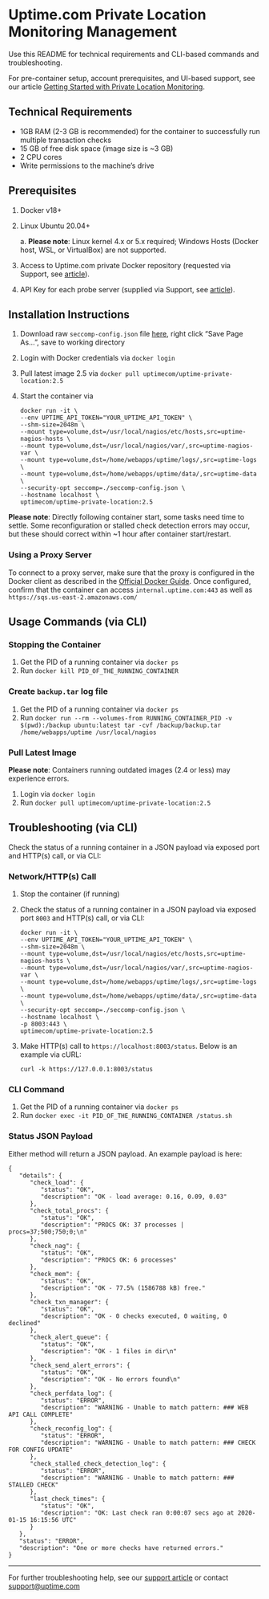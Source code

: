 # Uptime.com Private Location Monitoring Management

Use this README for technical requirements and CLI-based commands and troubleshooting.

For pre-container setup, account prerequisites, and UI-based support, see our article [Getting Started with Private Location Monitoring](https://support.uptime.com/hc/en-us/articles/360012622239-Getting-Started-with-Private-Location-Monitoring).


## Technical Requirements

- 1GB RAM (2-3 GB is recommended) for the container to successfully run multiple transaction checks
- 15 GB of free disk space (image size is ~3 GB)
- 2 CPU cores
- Write permissions to the machine’s drive

## Prerequisites

1. Docker v18+
2. Linux Ubuntu 20.04+
    
    a. **Please note**: Linux kernel 4.x or 5.x required; Windows Hosts (Docker host, WSL, or VirtualBox) are not supported.
    
3. Access to Uptime.com private Docker repository (requested via Support, see [article](https://support.uptime.com/hc/en-us/articles/360012622239-Getting-Started-with-Private-Location-Monitoring#prerequisites_account)).
4. API Key for each probe server (supplied via Support, see [article](https://support.uptime.com/hc/en-us/articles/360012622239-Getting-Started-with-Private-Location-Monitoring#prerequisites_pre_container)).

## Installation Instructions

1. Download raw `seccomp-config.json` file [here](https://raw.githubusercontent.com/uptime-com/uptime-private-location/master/seccomp-config.json), right click “Save Page As…”, save to working directory
2. Login with Docker credentials via `docker login`
3. Pull latest image 2.5 via `docker pull uptimecom/uptime-private-location:2.5`
4. Start the container via

	```
	docker run -it \
    --env UPTIME_API_TOKEN="YOUR_UPTIME_API_TOKEN" \
    --shm-size=2048m \
    --mount type=volume,dst=/usr/local/nagios/etc/hosts,src=uptime-nagios-hosts \
    --mount type=volume,dst=/usr/local/nagios/var/,src=uptime-nagios-var \
    --mount type=volume,dst=/home/webapps/uptime/logs/,src=uptime-logs \
    --mount type=volume,dst=/home/webapps/uptime/data/,src=uptime-data \
    --security-opt seccomp=./seccomp-config.json \
    --hostname localhost \
    uptimecom/uptime-private-location:2.5
	```

**Please note**: Directly following container start, some tasks need time to settle. Some reconfiguration or stalled check detection errors may occur, but these should correct within ~1 hour after container start/restart.

### Using a Proxy Server

To connect to a proxy server, make sure that the proxy is configured in the Docker client as described in the [Official Docker Guide](https://docs.docker.com/network/proxy/).
Once configured, confirm that the container can access `internal.uptime.com:443` as well as `https://sqs.us-east-2.amazonaws.com/`

## Usage Commands (via CLI)

### Stopping the Container

1. Get the PID of a running container via `docker ps`
2. Run `docker kill PID_OF_THE_RUNNING_CONTAINER`

### Create `backup.tar` log file

1. Get the PID of a running container via `docker ps`
2. Run `docker run --rm --volumes-from RUNNING_CONTAINER_PID -v $(pwd):/backup ubuntu:latest tar -cvf /backup/backup.tar /home/webapps/uptime /usr/local/nagios`

### Pull Latest Image

**Please note**: Containers running outdated images (2.4 or less) may experience errors. 

1. Login via `docker login`
2. Run `docker pull uptimecom/uptime-private-location:2.5`

## Troubleshooting (via CLI)

Check the status of a running container in a JSON payload via exposed port and HTTP(s) call, or via CLI:

### Network/HTTP(s) Call

1. Stop the container (if running)
2. Check the status of a running container in a JSON payload via exposed port `8003` and HTTP(s) call, or via CLI:
	
	```
	docker run -it \
    --env UPTIME_API_TOKEN="YOUR_UPTIME_API_TOKEN" \
    --shm-size=2048m \
    --mount type=volume,dst=/usr/local/nagios/etc/hosts,src=uptime-nagios-hosts \
    --mount type=volume,dst=/usr/local/nagios/var/,src=uptime-nagios-var \
    --mount type=volume,dst=/home/webapps/uptime/logs/,src=uptime-logs \
    --mount type=volume,dst=/home/webapps/uptime/data/,src=uptime-data \
    --security-opt seccomp=./seccomp-config.json \
    --hostname localhost \
    -p 8003:443 \
    uptimecom/uptime-private-location:2.5
	```
3. Make HTTP(s) call to `https://localhost:8003/status`. Below is an example via cURL:

	```
	curl -k https://127.0.0.1:8003/status
	```

### CLI Command

1. Get the PID of a running container via `docker ps`
2. Run `docker exec -it PID_OF_THE_RUNNING_CONTAINER /status.sh`

### Status JSON Payload

Either method will return a JSON payload. An example payload is here:

	{
	   "details": {
	      "check_load": {
	         "status": "OK",
	         "description": "OK - load average: 0.16, 0.09, 0.03"
	      },
	      "check_total_procs": {
	         "status": "OK",
	         "description": "PROCS OK: 37 processes | procs=37;500;750;0;\n"
	      },
	      "check_nag": {
	         "status": "OK",
	         "description": "PROCS OK: 6 processes"
	      },
	      "check_mem": {
	         "status": "OK",
	         "description": "OK - 77.5% (1586788 kB) free."
	      },
	      "check_txn_manager": {
	         "status": "OK",
	         "description": "OK - 0 checks executed, 0 waiting, 0 declined"
	      },
	      "check_alert_queue": {
	         "status": "OK",
	         "description": "OK - 1 files in dir\n"
	      },
	      "check_send_alert_errors": {
	         "status": "OK",
	         "description": "OK - No errors found\n"
	      },
	      "check_perfdata_log": {
	         "status": "ERROR",
	         "description": "WARNING - Unable to match pattern: ### WEB API CALL COMPLETE"
	      },
	      "check_reconfig_log": {
	         "status": "ERROR",
	         "description": "WARNING - Unable to match pattern: ### CHECK FOR CONFIG UPDATE"
	      },
	      "check_stalled_check_detection_log": {
	         "status": "ERROR",
	         "description": "WARNING - Unable to match pattern: ### STALLED CHECK"
	      },
	      "last_check_times": {
	         "status": "OK",
	         "description": "OK: Last check ran 0:00:07 secs ago at 2020-01-15 16:15:56 UTC"
	      }
	   },
	   "status": "ERROR",
	   "description": "One or more checks have returned errors."
	}

---

For further troubleshooting help, see our [support article](https://support.uptime.com/hc/en-us/articles/360012622239-Getting-Started-with-Private-Location-Monitoring) or contact <support@uptime.com>
